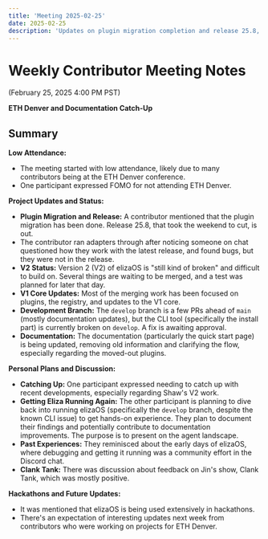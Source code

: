 ```yaml
---
title: 'Meeting 2025-02-25'
date: 2025-02-25
description: 'Updates on plugin migration completion and release 25.8, discussions on V2 development challenges, and documentation improvements during ETH Denver week with expectations of upcoming hackathon project insights.'
---
```


# Weekly Contributor Meeting Notes

(February 25, 2025 4:00 PM PST)

**ETH Denver and Documentation Catch-Up**

## Summary

**Low Attendance:**

- The meeting started with low attendance, likely due to many contributors being at the ETH Denver conference.
- One participant expressed FOMO for not attending ETH Denver.

**Project Updates and Status:**

- **Plugin Migration and Release:** A contributor mentioned that the plugin migration has been done. Release 25.8, that took the weekend to cut, is out.
- The contributor ran adapters through after noticing someone on chat questioned how they work with the latest release, and found bugs, but they were not in the release.
- **V2 Status:** Version 2 (V2) of elizaOS is "still kind of broken" and difficult to build on. Several things are waiting to be merged, and a test was planned for later that day.
- **V1 Core Updates:** Most of the merging work has been focused on plugins, the registry, and updates to the V1 core.
- **Development Branch:** The `develop` branch is a few PRs ahead of `main` (mostly documentation updates), but the CLI tool (specifically the install part) is currently broken on `develop`. A fix is awaiting approval.
- **Documentation:** The documentation (particularly the quick start page) is being updated, removing old information and clarifying the flow, especially regarding the moved-out plugins.

**Personal Plans and Discussion:**

- **Catching Up:** One participant expressed needing to catch up with recent developments, especially regarding Shaw's V2 work.
- **Getting Eliza Running Again:** The other participant is planning to dive back into running elizaOS (specifically the `develop` branch, despite the known CLI issue) to get hands-on experience. They plan to document their findings and potentially contribute to documentation improvements. The purpose is to present on the agent landscape.
- **Past Experiences:** They reminisced about the early days of elizaOS, where debugging and getting it running was a community effort in the Discord chat.
- **Clank Tank:** There was discussion about feedback on Jin's show, Clank Tank, which was mostly positive.

**Hackathons and Future Updates:**

- It was mentioned that elizaOS is being used extensively in hackathons.
- There's an expectation of interesting updates next week from contributors who were working on projects for ETH Denver.
